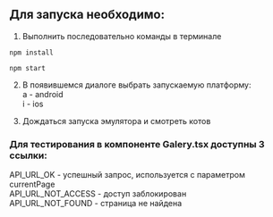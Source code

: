## Для запуска необходимо:

1. Выполнить последовательно команды в терминале

```shell
npm install
```

```shell
npm start
```
2. В появившемся диалоге выбрать запускаемую платформу:  
a - android  
i - ios

3. Дождаться запуска эмулятора и смотреть котов


### Для тестирования в компоненте Galery.tsx доступны 3 ссылки:
API_URL_OK - успешный запрос, используется с параметром currentPage  
API_URL_NOT_ACCESS - доступ заблокирован  
API_URL_NOT_FOUND - страница не найдена  